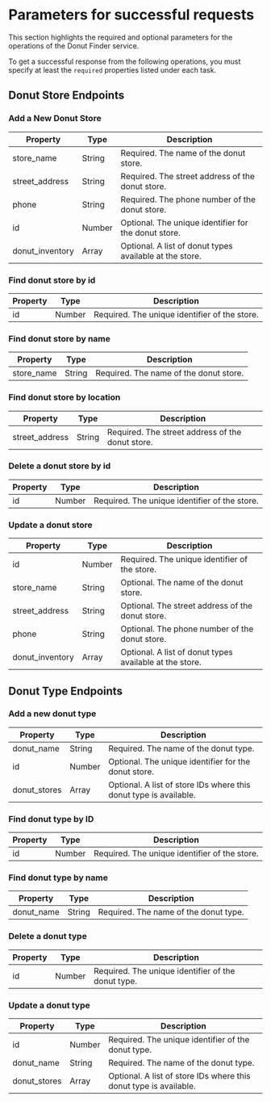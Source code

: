 # Parameters for successful requests

This section highlights the required and optional parameters for the operations of the Donut Finder service.

To get a successful response from the following operations, you must specify at least the `required` properties listed under each task. 

## Donut Store Endpoints

### Add a New Donut Store

| Property         | Type   | Description                                                         |
|------------------|--------|---------------------------------------------------------------------|
| store_name       | String | Required. The name of the donut store.                              |
| street_address   | String | Required. The street address of the donut store.                    |
| phone            | String | Required. The phone number of the donut store.                      |
| id               | Number | Optional. The unique identifier for the donut store.                |
| donut_inventory  | Array  | Optional. A list of donut types available at the store.             |

### Find donut store by id

| Property         | Type   | Description                                                         |
|------------------|--------|---------------------------------------------------------------------|
| id               | Number | Required. The unique identifier of the store.                       |

### Find donut store by name

| Property         | Type   | Description                                                         |
|------------------|--------|---------------------------------------------------------------------|
| store_name       | String | Required. The name of the donut store.                              |

### Find donut store by location

| Property         | Type   | Description                                                         |
|------------------|--------|---------------------------------------------------------------------|
| street_address   | String | Required. The street address of the donut store.                       |


### Delete a donut store by id

| Property         | Type   | Description                                                         |
|------------------|--------|---------------------------------------------------------------------|
| id               | Number | Required. The unique identifier of the store.                       |

### Update a donut store

| Property         | Type   | Description                                                         |
|------------------|--------|---------------------------------------------------------------------|
| id               | Number | Required. The unique identifier of the store.                       |
| store_name       | String | Optional. The name of the donut store.                              |
| street_address   | String | Optional. The street address of the donut store.                    |
| phone            | String | Optional. The phone number of the donut store.                      |
| donut_inventory  | Array  | Optional. A list of donut types available at the store.             |


## Donut Type Endpoints

### Add a new donut type

| Property         | Type   | Description                                                         |
|------------------|--------|---------------------------------------------------------------------|
| donut_name       | String | Required. The name of the donut type.                               |
| id               | Number | Optional. The unique identifier for the donut store.                |
| donut_stores	   | Array  | Optional. A list of store IDs where this donut type is available.   |

### Find donut type by ID

| Property         | Type   | Description                                                         |
|------------------|--------|---------------------------------------------------------------------|
| id               | Number | Required. The unique identifier of the store.                       |

### Find donut type by name

| Property         | Type   | Description                                                         |
|------------------|--------|---------------------------------------------------------------------|
| donut_name       | String | Required. The name of the donut type.                               |


### Delete a donut type

| Property         | Type   | Description                                                         |
|------------------|--------|---------------------------------------------------------------------|
| id               | Number | Required. The unique identifier of the donut type.                  |

### Update a donut type

| Property         | Type   | Description                                                         |
|------------------|--------|---------------------------------------------------------------------|
| id               | Number | Required. The unique identifier of the donut type.                  |
| donut_name       | String | Required. The name of the donut type.                               |
| donut_stores	   | Array  | Optional. A list of store IDs where this donut type is available.   |